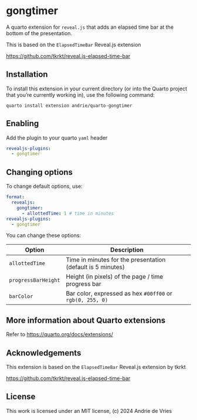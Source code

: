 
# gongtimer

A quarto extension for `reveal.js` that adds an elapsed time bar at the
bottom of the presentation.

This is based on the `ElapsedTimeBar` Reveal.js extension

https://github.com/tkrkt/reveal.js-elapsed-time-bar

## Installation

To install this extension in your current directory (or into the Quarto
project that you’re currently working in), use the following command:

``` shell
quarto install extension andrie/quarto-gongtimer
```

## Enabling

Add the plugin to your quarto `yaml` header

``` yaml
revealjs-plugins: 
  - gongtimer
```

## Changing options

To change default options, use:

``` yaml
format: 
  revealjs:
    gongtimer:
      - allottedTime: 1 # time in minutes
revealjs-plugins: 
  - gongtimer
```

You can change these options:

| Option              | Description                                                 |
|---------------------|-------------------------------------------------------------|
| `allottedTime`      | Time in minutes for the presentation (default is 5 minutes) |
| `progressBarHeight` | Height (in pixels) of the page / time progress bar          |
| `barColor`          | Bar color, expressed as hex `#00ff00` or `rgb(0, 255, 0)`   |

## More information about Quarto extensions

Refer to https://quarto.org/docs/extensions/

## Acknowledgements

This extension is based on the `ElapsedTimeBar` Reveal.js extension by
tkrkt

<https://github.com/tkrkt/reveal.js-elapsed-time-bar>

## License

This work is licensed under an MIT license, (c) 2024 Andrie de Vries

